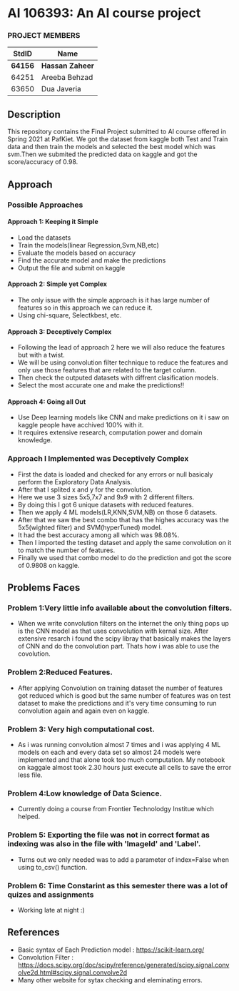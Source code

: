 # AI 106393: An AI course project #
### PROJECT MEMBERS ###
StdID | Name
------------ | -------------
**64156** | **Hassan Zaheer** <!--this is the group leader in bold.-->
64251 | Areeba Behzad
63650 | Dua Javeria
<!-- Replace name and student ids with acutally group member names and ids-->

## Description ##
This repository contains the Final Project submitted to AI course offered in Spring 2021 at PafKiet.
We got the dataset from kaggle both Test and Train data and then train the models and selected the best model which was svm.Then we submited the predicted data on kaggle and got the score/accuracy of 0.98.

## Approach ##

### Possible Approaches ###
#### Approach 1: Keeping it Simple ####
- Load the datasets
- Train the models(linear Regression,Svm,NB,etc)
- Evaluate the models based on accuracy
- Find the accurate model and make the predictions
- Output the file and submit on kaggle

#### Approach 2: Simple yet Complex ####
- The only issue with the simple approach is it has large number of features so in this approach we can reduce it.
- Using chi-square, Selectkbest, etc.

#### Approach 3: Deceptively Complex ####
- Following the lead of approach 2 here we will also reduce the features but with a twist.
- We will be using convolution filter technique to reduce the features and only use those features that are related to the target column.
- Then check the outputed datasets with diffrent clasification models.
- Select the most accurate one and make the predictions!!


#### Approach 4: Going all Out ####
- Use Deep learning models like CNN and make predictions on it i saw on kaggle people have acchived 100% with it.
- It requires extensive research, computation power and domain knowledge.

### Approach I Implemented was Deceptively Complex ###
- First the data is loaded and checked for any errors or null basicaly perform the Exploratory Data Analysis.
- After that I splited x and y for the convolution.
- Here we use 3 sizes 5x5,7x7 and 9x9 with 2 different filters.
- By doing this I got 6 unique datasets with reduced features.
- Then we apply 4 ML models(LR,KNN,SVM,NB) on those 6 datasets.
- After that we saw the best combo that has the highes accuracy was the 5x5(wighted filter) and SVM(hyperTuned) model.
- It had the best accuracy among all which was 98.08%.
- Then I imported the testing dataset and apply the same convolution on it to match the number of features.
- Finally we used that combo model to do the prediction and got the score of 0.9808 on kaggle.

## Problems Faces ##

### Problem 1:Very little info available about the convolution filters. ###
- When we write convolution filters on the internet the only thing pops up is the CNN model as that uses convolution with kernal size. After extensive resarch i found the scipy libray that basically makes the layers of CNN and do the convolution part. Thats how i was able to use the covolution.

### Problem 2:Reduced Features. ###
- After applying Convolution on training dataset the number of features got reduced which is good but the same number of features was on test dataset to make the predictions and it's very time consuming to run convolution again and again even on kaggle.

### Problem 3: Very high computational cost. ###
- As i was running convolution almost 7 times and i was applying 4 ML models on each and every data set so almost 24 models were implemented and that alone took too much computation. My notebook on kaggale almost took 2.30 hours just execute all cells to save the error less file.

### Problem 4:Low knowledge of Data Science. ###
- Currently doing a course from Frontier Technolodgy Institue which helped.

### Problem 5: Exporting the file was not in correct format as indexing was also in the file with 'ImageId' and 'Label'. ###
- Turns out we only needed was to add a parameter of index=False when using to_csv() function.

### Problem 6: Time Constarint as this semester there was a lot of quizes and assignments ###
- Working late at night :)

## References ##

- Basic syntax of Each Prediction model : https://scikit-learn.org/
- Convolution Filter : https://docs.scipy.org/doc/scipy/reference/generated/scipy.signal.convolve2d.html#scipy.signal.convolve2d
- Many other website for sytax checking and eleminating errors.
